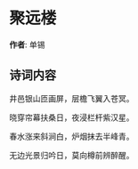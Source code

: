 # 聚远楼

**作者**: 单锡

## 诗词内容

井邑银山匝画屏，层檐飞翼入苍冥。

晓穿帘幕扶桑日，夜浸栏杆紫汉星。

春水涨来斜涧白，炉烟抹去半峰青。

无边光景归吟日，莫向樽前辨醉醒。

